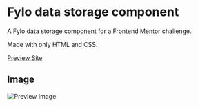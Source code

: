 # Fylo data storage component

A Fylo data storage component for a Frontend Mentor challenge.

Made with only HTML and CSS.

[Preview Site](https://jonathan-cantor.github.io/Fylo-data-storage-component/)

## Image

![Preview Image](https://res.cloudinary.com/dz209s6jk/image/upload/q_auto,g_north,w_800,h_600,c_fill/Screenshots/txqbhufaavcyjt7ovhdc.jpg)
